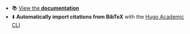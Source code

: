 
- 📚 [View the **documentation**](https://docs.hugoblox.com/)
- ⬇️ **Automatically import citations from BibTeX** with the [Hugo Academic CLI](https://github.com/GetRD/academic-file-converter)

